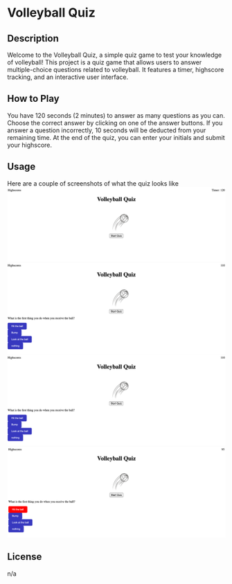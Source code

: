 # Volleyball Quiz

## Description

Welcome to the Volleyball Quiz, a simple quiz game to test your knowledge of volleyball! This project is a quiz game that allows users to answer multiple-choice questions related to volleyball. It features a timer, highscore tracking, and an interactive user interface.

## How to Play

You have 120 seconds (2 minutes) to answer as many questions as you can.
Choose the correct answer by clicking on one of the answer buttons.
If you answer a question incorrectly, 10 seconds will be deducted from your remaining time.
At the end of the quiz, you can enter your initials and submit your highscore.

## Usage

Here are a couple of screenshots of what the quiz looks like
![screenshot](/assets/image/code-quiz.png)
![screenshot](/assets/image/volleyballquestion.png)
![screenshot](/assets/image/volleyballquestion.png)
![screenshot](/assets/image/vballhover.png)

## License

n/a
